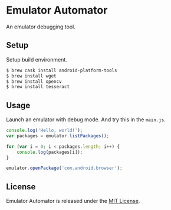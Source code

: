 # Emulator Automator
An emulator debugging tool.

## Setup
Setup build environment.

```bash
$ brew cask install android-platform-tools
$ brew install wget
$ brew install opencv
$ brew install tesseract
```

## Usage
Launch an emulator with debug mode. And try this in the `main.js`.

```js
console.log('Hello, world!');
var packages = emulator.listPackages();

for (var i = 0; i < packages.length; i++) {
	console.log(packages[i]);
}

emulator.openPackage('com.android.browser');
```


## License
Emulator Automator is released under the [MIT License](./LICENSE).
